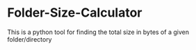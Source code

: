 # Folder-Size-Calculator
This is a python tool for finding the total size in bytes of a given folder/directory
